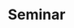 ---
layout: category
title: Seminar
background: "/img/bg-post.jpg"
permalink: /seminar/
pagination:
    enabled: true
    category: "seminar"
    per_page: 5
---